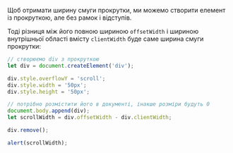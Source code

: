 Щоб отримати ширину смуги прокрутки, ми можемо створити елемент із прокруткою, але без рамок і відступів.

Тоді різниця між його повною шириною `offsetWidth` і шириною внутрішньої області вмісту `clientWidth` буде саме ширина смуги прокрутки:

```js run
// створюємо div з прокруткою
let div = document.createElement('div');

div.style.overflowY = 'scroll';
div.style.width = '50px';
div.style.height = '50px';

// потрібно розмістити його в документі, інакше розміри будуть 0
document.body.append(div);
let scrollWidth = div.offsetWidth - div.clientWidth;

div.remove();

alert(scrollWidth);
```

